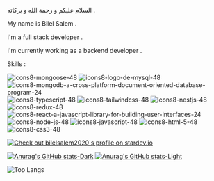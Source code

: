 السلام عليكم و رحمة الله و بركاته . 
 


My name is Bilel Salem .

I'm a full stack developer .

I'm currently working as a backend developer .

Skills :



![icons8-mongoose-48](https://user-images.githubusercontent.com/70206023/229418328-5cbad1b2-de96-45c0-a2cd-fd7be2d14e2f.png)
![icons8-logo-de-mysql-48](https://user-images.githubusercontent.com/70206023/229418336-71121cf3-a449-42c7-ae3c-f6d3aca6e379.png)
![icons8-mongodb-a-cross-platform-document-oriented-database-program-24](https://user-images.githubusercontent.com/70206023/229418341-c3bd12a4-ec60-4127-a54e-daf7bcfa6c06.png)
![icons8-typescript-48](https://user-images.githubusercontent.com/70206023/229418414-f540f12b-ddca-425e-8925-eb8978c27946.png)
![icons8-tailwindcss-48](https://user-images.githubusercontent.com/70206023/229418434-793cff41-c6fb-4cda-af66-081a3a10bf82.png)
![icons8-nestjs-48](https://user-images.githubusercontent.com/70206023/229418443-be5170c4-51cc-4457-bc9e-1d048c092f24.png)
![icons8-redux-48](https://user-images.githubusercontent.com/70206023/229418455-b21ed088-7b53-4324-915e-751b60f6fe09.png)
![icons8-react-a-javascript-library-for-building-user-interfaces-24](https://user-images.githubusercontent.com/70206023/229418993-8b805090-7531-4d32-86ac-369dc937e806.png)
![icons8-node-js-48](https://user-images.githubusercontent.com/70206023/229418476-5f7c0f02-2c8c-418f-bd4e-dfa550a507fe.png)
![icons8-javascript-48](https://user-images.githubusercontent.com/70206023/229418487-0c6c6206-4b8f-4f19-92c8-378d8e046ac4.png)
![icons8-html-5-48](https://user-images.githubusercontent.com/70206023/229418500-7f19e7db-d8e6-4c52-a1b8-6a30f748281b.png)
![icons8-css3-48](https://user-images.githubusercontent.com/70206023/229418516-31d786bd-bac2-4ef8-9327-c966eedb7372.png)


[![Check out bilelsalem2020's profile on stardev.io](https://stardev.io/developers/bilelsalem2020/badge/languages/global.svg)](https://stardev.io/developers/bilelsalem2020)


[![Anurag's GitHub stats-Dark](https://github-readme-stats.vercel.app/api?username=bilelsalem2020&show_icons=true&theme=dark#gh-dark-mode-only)](https://github.com/alibeddi/github-readme-stats#gh-dark-mode-only)
[![Anurag's GitHub stats-Light](https://github-readme-stats.vercel.app/api?username=bilelsalem2020&show_icons=true&theme=default#gh-light-mode-only)](https://github.com/alibeddi/github-readme-stats#gh-light-mode-only)
 
![Top Langs](https://github-readme-stats.vercel.app/api/top-langs/?username=bilelsalem2020&layout=compact)

